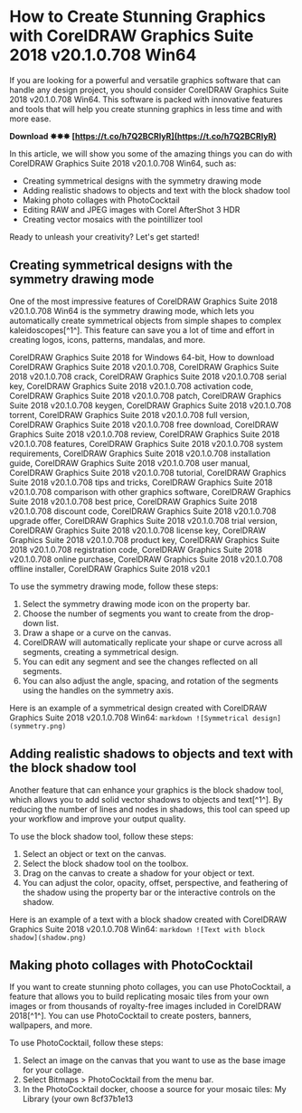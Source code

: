 # How to Create Stunning Graphics with CorelDRAW Graphics Suite 2018 v20.1.0.708 Win64
 
If you are looking for a powerful and versatile graphics software that can handle any design project, you should consider CorelDRAW Graphics Suite 2018 v20.1.0.708 Win64. This software is packed with innovative features and tools that will help you create stunning graphics in less time and with more ease.
 
**Download ✸✸✸ [https://t.co/h7Q2BCRIyR](https://t.co/h7Q2BCRIyR)**


 
In this article, we will show you some of the amazing things you can do with CorelDRAW Graphics Suite 2018 v20.1.0.708 Win64, such as:
 
- Creating symmetrical designs with the symmetry drawing mode
- Adding realistic shadows to objects and text with the block shadow tool
- Making photo collages with PhotoCocktail
- Editing RAW and JPEG images with Corel AfterShot 3 HDR
- Creating vector mosaics with the pointillizer tool

Ready to unleash your creativity? Let's get started!
 
## Creating symmetrical designs with the symmetry drawing mode
 
One of the most impressive features of CorelDRAW Graphics Suite 2018 v20.1.0.708 Win64 is the symmetry drawing mode, which lets you automatically create symmetrical objects from simple shapes to complex kaleidoscopes[^1^]. This feature can save you a lot of time and effort in creating logos, icons, patterns, mandalas, and more.
 
CorelDRAW Graphics Suite 2018 for Windows 64-bit,  How to download CorelDRAW Graphics Suite 2018 v20.1.0.708,  CorelDRAW Graphics Suite 2018 v20.1.0.708 crack,  CorelDRAW Graphics Suite 2018 v20.1.0.708 serial key,  CorelDRAW Graphics Suite 2018 v20.1.0.708 activation code,  CorelDRAW Graphics Suite 2018 v20.1.0.708 patch,  CorelDRAW Graphics Suite 2018 v20.1.0.708 keygen,  CorelDRAW Graphics Suite 2018 v20.1.0.708 torrent,  CorelDRAW Graphics Suite 2018 v20.1.0.708 full version,  CorelDRAW Graphics Suite 2018 v20.1.0.708 free download,  CorelDRAW Graphics Suite 2018 v20.1.0.708 review,  CorelDRAW Graphics Suite 2018 v20.1.0.708 features,  CorelDRAW Graphics Suite 2018 v20.1.0.708 system requirements,  CorelDRAW Graphics Suite 2018 v20.1.0.708 installation guide,  CorelDRAW Graphics Suite 2018 v20.1.0.708 user manual,  CorelDRAW Graphics Suite 2018 v20.1.0.708 tutorial,  CorelDRAW Graphics Suite 2018 v20.1.0.708 tips and tricks,  CorelDRAW Graphics Suite 2018 v20.1.0.708 comparison with other graphics software,  CorelDRAW Graphics Suite 2018 v20.1.0.708 best price,  CorelDRAW Graphics Suite 2018 v20.1.0.708 discount code,  CorelDRAW Graphics Suite 2018 v20.1.0.708 upgrade offer,  CorelDRAW Graphics Suite 2018 v20.1.0.708 trial version,  CorelDRAW Graphics Suite 2018 v20.1.0.708 license key,  CorelDRAW Graphics Suite 2018 v20.1.0.708 product key,  CorelDRAW Graphics Suite 2018 v20.1.0.708 registration code,  CorelDRAW Graphics Suite 2018 v20.1.0.708 online purchase,  CorelDRAW Graphics Suite 2018 v20.1.0.708 offline installer,  CorelDRAW Graphics Suite 2018 v20.1
 
To use the symmetry drawing mode, follow these steps:

1. Select the symmetry drawing mode icon on the property bar.
2. Choose the number of segments you want to create from the drop-down list.
3. Draw a shape or a curve on the canvas.
4. CorelDRAW will automatically replicate your shape or curve across all segments, creating a symmetrical design.
5. You can edit any segment and see the changes reflected on all segments.
6. You can also adjust the angle, spacing, and rotation of the segments using the handles on the symmetry axis.

Here is an example of a symmetrical design created with CorelDRAW Graphics Suite 2018 v20.1.0.708 Win64:
  ```markdown ![Symmetrical design](symmetry.png) ``` 
## Adding realistic shadows to objects and text with the block shadow tool
 
Another feature that can enhance your graphics is the block shadow tool, which allows you to add solid vector shadows to objects and text[^1^]. By reducing the number of lines and nodes in shadows, this tool can speed up your workflow and improve your output quality.
 
To use the block shadow tool, follow these steps:

1. Select an object or text on the canvas.
2. Select the block shadow tool on the toolbox.
3. Drag on the canvas to create a shadow for your object or text.
4. You can adjust the color, opacity, offset, perspective, and feathering of the shadow using the property bar or the interactive controls on the shadow.

Here is an example of a text with a block shadow created with CorelDRAW Graphics Suite 2018 v20.1.0.708 Win64:
  ```markdown ![Text with block shadow](shadow.png) ``` 
## Making photo collages with PhotoCocktail
 
If you want to create stunning photo collages, you can use PhotoCocktail, a feature that allows you to build replicating mosaic tiles from your own images or from thousands of royalty-free images included in CorelDRAW 2018[^1^]. You can use PhotoCocktail to create posters, banners, wallpapers, and more.
 
To use PhotoCocktail, follow these steps:

1. Select an image on the canvas that you want to use as the base image for your collage.
2. Select Bitmaps > PhotoCocktail from the menu bar.
3. In the PhotoCocktail docker, choose a source for your mosaic tiles: My Library (your own 8cf37b1e13


